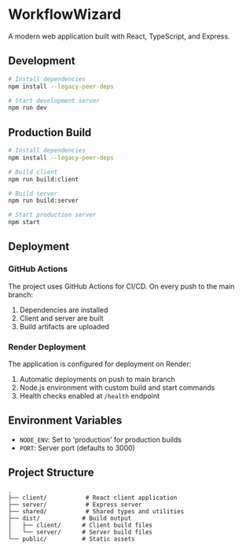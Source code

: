 # WorkflowWizard

A modern web application built with React, TypeScript, and Express.

## Development

```bash
# Install dependencies
npm install --legacy-peer-deps

# Start development server
npm run dev
```

## Production Build

```bash
# Install dependencies
npm install --legacy-peer-deps

# Build client
npm run build:client

# Build server
npm run build:server

# Start production server
npm start
```

## Deployment

### GitHub Actions

The project uses GitHub Actions for CI/CD. On every push to the main branch:

1. Dependencies are installed
2. Client and server are built
3. Build artifacts are uploaded

### Render Deployment

The application is configured for deployment on Render:

1. Automatic deployments on push to main branch
2. Node.js environment with custom build and start commands
3. Health checks enabled at `/health` endpoint

## Environment Variables

- `NODE_ENV`: Set to 'production' for production builds
- `PORT`: Server port (defaults to 3000)

## Project Structure

```
.
├── client/           # React client application
├── server/           # Express server
├── shared/           # Shared types and utilities
├── dist/            # Build output
│   ├── client/      # Client build files
│   └── server/      # Server build files
└── public/          # Static assets
```
